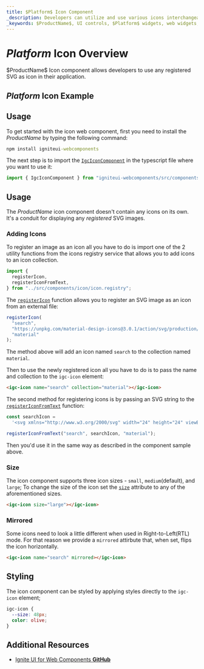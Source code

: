 ```yaml
---
title: $Platform$ Icon Component
_description: Developers can utilize and use various icons interchangeably with custom colors and more with $ProductName$ Icon component.
_keywords: $ProductName$, UI controls, $Platform$ widgets, web widgets, UI widgets, $Platform$, Native $Platform$ Components Suite, Native $Platform$ Controls, Native $Platform$ Components Library, $Platform$ Icon components, $Platform$ Icon controls
---
```


# $Platform$ Icon Overview

<p class="highlight">$ProductName$ Icon component allows developers to use any registered SVG as icon in their application.</p>

## $Platform$ Icon Example

<code-view style="height: 50px" 
           data-demos-base-url="{environment:demosBaseUrl}" 
           iframe-src="{environment:demosBaseUrl}/layouts/icon-sizing" alt="$Platform$ Icon Example">
</code-view>

<div class="divider--half"></div>

## Usage

To get started with the icon web component, first you need to install the $ProductName$ by typing the following command:

```cmd
npm install igniteui-webcomponents
```

The next step is to import the [`IgcIconComponent`]({environment:wcApiUrl}/classes/IgcIconComponent.html) in the typescript file where you want to use it:

```ts
import { IgcIconComponent } from "igniteui-webcomponents/src/components/icon";
```

## Usage

The $ProductName$ icon component doesn't contain any icons on its own. It's a conduit for displaying any _registered_ SVG images.

### Adding Icons

To register an image as an icon all you have to do is import one of the 2 utility functions from the icons registry service that allows you to add icons to an icon collection.

```ts
import {
  registerIcon,
  registerIconFromText,
} from "../src/components/icon/icon.registry";
```

The [`registerIcon`]({environment:wcApiUrl}/index.html#registerIcon) function allows you to register an SVG image as an icon from an external file:

```ts
registerIcon(
  "search",
  "https://unpkg.com/material-design-icons@3.0.1/action/svg/production/ic_build_24px.svg",
  "material"
);
```

The method above will add an icon named `search` to the collection named `material`.

Then to use the newly registered icon all you have to do is to pass the name and collection to the `igc-icon` element:

```html
<igc-icon name="search" collection="material"></igc-icon>
```

The second method for registering icons is by passing an SVG string to the [`registerIconFromText`]({environment:wcApiUrl}/index.html#registerIconFromText) function:

```ts
const searchIcon =
  '<svg xmlns="http://www.w3.org/2000/svg" width="24" height="24" viewBox="0 0 24 24"><path d="M15.5 14h-.79l-.28-.27C15.41 12.59 16 11.11 16 9.5 16 5.91 13.09 3 9.5 3S3 5.91 3 9.5 5.91 16 9.5 16c1.61 0 3.09-.59 4.23-1.57l.27.28v.79l5 4.99L20.49 19l-4.99-5zm-6 0C7.01 14 5 11.99 5 9.5S7.01 5 9.5 5 14 7.01 14 9.5 11.99 14 9.5 14z"/></svg>';

registerIconFromText("search", searchIcon, "material");
```

Then you'd use it in the same way as described in the component sample above.

### Size

The icon component supports three icon sizes - `small`, `medium`(default), and `large`; To change the size of the icon set the [`size`]({environment:wcApiUrl}/classes/IgcIconComponent.html#size) attribute to any of the aforementioned sizes.

```html
<igc-icon size="large"></igc-icon>
```

<code-view style="height: 50px" 
           data-demos-base-url="{environment:demosBaseUrl}" 
           iframe-src="{environment:demosBaseUrl}/layouts/icon-sizing" alt="$Platform$ Icon Sizing">
</code-view>

### Mirrored

Some icons need to look a little different when used in Right-to-Left(RTL) mode. For that reason we provide a `mirrored` attirbute that, when set, flips the icon horizontally.

```html
<igc-icon name="search" mirrored></igc-icon>
```

## Styling

The icon component can be styled by applying styles directly to the `igc-icon` element;

```css
igc-icon {
  --size: 48px;
  color: olive;
}
```

<code-view style="height: 50px" 
           data-demos-base-url="{environment:demosBaseUrl}" 
           iframe-src="{environment:demosBaseUrl}/layouts/icon-styling" alt="$Platform$ Icon Sizing">
</code-view>

## Additional Resources

<div class="divider--half"></div>

- [Ignite UI for Web Components **GitHub**](https://github.com/IgniteUI/igniteui-webcomponents)
